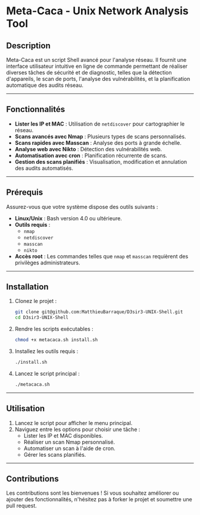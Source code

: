 # Meta-Caca - Unix Network Analysis Tool

## Description
Meta-Caca est un script Shell avancé pour l'analyse réseau. Il fournit une interface utilisateur intuitive en ligne de commande permettant de réaliser diverses tâches de sécurité et de diagnostic, telles que la détection d'appareils, le scan de ports, l'analyse des vulnérabilités, et la planification automatique des audits réseau.

---

## Fonctionnalités
- **Lister les IP et MAC** : Utilisation de `netdiscover` pour cartographier le réseau.
- **Scans avancés avec Nmap** : Plusieurs types de scans personnalisés.
- **Scans rapides avec Masscan** : Analyse des ports à grande échelle.
- **Analyse web avec Nikto** : Détection des vulnérabilités web.
- **Automatisation avec cron** : Planification récurrente de scans.
- **Gestion des scans planifiés** : Visualisation, modification et annulation des audits automatisés.

---

## Prérequis

Assurez-vous que votre système dispose des outils suivants :
- **Linux/Unix** : Bash version 4.0 ou ultérieure.
- **Outils requis** :
  - `nmap`
  - `netdiscover`
  - `masscan`
  - `nikto`
- **Accès root** : Les commandes telles que `nmap` et `masscan` requièrent des privilèges administrateurs.

---

## Installation

1. Clonez le projet :
   ```bash
   git clone git@github.com:MatthieuBarraque/D3sir3-UNIX-Shell.git
   cd D3sir3-UNIX-Shell
   ```

2. Rendre les scripts exécutables :
   ```bash
   chmod +x metacaca.sh install.sh
   ```

3. Installez les outils requis :
   ```bash
   ./install.sh
   ```

4. Lancez le script principal :
   ```bash
   ./metacaca.sh
   ```

---

## Utilisation

1. Lancez le script pour afficher le menu principal.
2. Naviguez entre les options pour choisir une tâche :
   - Lister les IP et MAC disponibles.
   - Réaliser un scan Nmap personnalisé.
   - Automatiser un scan à l'aide de cron.
   - Gérer les scans planifiés.

---

## Contributions

Les contributions sont les bienvenues ! Si vous souhaitez améliorer ou ajouter des fonctionnalités, n'hésitez pas à forker le projet et soumettre une pull request.